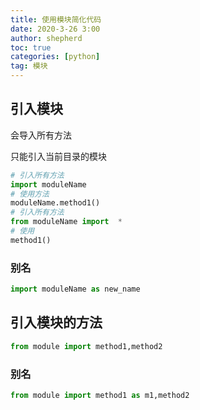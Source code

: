 ```yaml
---
title: 使用模块简化代码
date: 2020-3-26 3:00
author: shepherd
toc: true
categories: [python]
tag: 模块
---
```


## 引入模块

会导入所有方法

只能引入当前目录的模块

```python
# 引入所有方法
import moduleName
# 使用方法
moduleName.method1()
# 引入所有方法
from moduleName import  *
# 使用
method1()
```

<!-- more -->

### 别名

```python
import moduleName as new_name
```

## 引入模块的方法

```python
from module import method1,method2
```

### 别名

```python
from module import method1 as m1,method2
```

